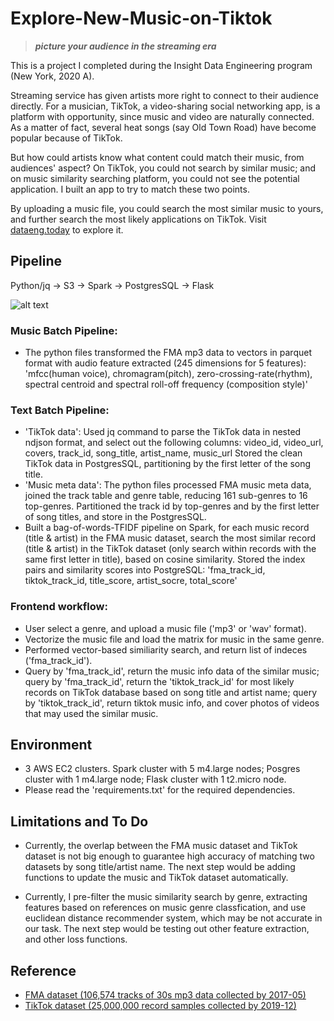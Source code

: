# Explore-New-Music-on-Tiktok
> ***picture your audience in the streaming era***

This is a project I completed during the Insight Data Engineering program (New York, 2020 A).

Streaming service has given artists more right to connect to their audience directly.  For a musician, TikTok, a video-sharing social networking app, is a platform with opportunity, since music and video are naturally connected.  As a matter of fact, several heat songs (say Old Town Road) have become popular because of TikTok. 

But how could artists know what content could match their music, from audiences' aspect? On TikTok, you could not search by similar music; and on music similarity searching platform, you could not see the potential application. I built an app to try to match these two points. 

By uploading a music file, you could search the most similar music to yours, and further search the most likely applications on TikTok.  Visit [dataeng.today](http://dataeng.today) to explore it. 

Pipeline
-----------------
Python/jq -> S3 -> Spark -> PostgresSQL -> Flask

![alt text](https://github.com/yvonneleoo/Promote-Music-on-Tiktok/blob/develop/docs/pipeline.png " Pipeline")

### Music Batch Pipeline:
- The python files transformed the FMA mp3 data to vectors in parquet format with audio feature extracted (245 dimensions for 5 features): 
'mfcc(human voice), chromagram(pitch), zero-crossing-rate(rhythm), spectral centroid and spectral roll-off frequency (composition style)'


### Text Batch Pipeline:
- 'TikTok data': Used jq command to parse the TikTok data in nested ndjson format, and select out the following columns:
video_id, video_url, covers, track_id, song_title, artist_name, music_url
Stored the clean TikTok data in PostgresSQL, partitioning by the first letter of the song title.
- 'Music meta data': The python files processed FMA music meta data,  joined the track table and genre table, reducing 161 sub-genres to 16 top-genres. Partitioned the track id by top-genres and by the first letter of song titles, and store in the PostgresSQL. 
-  Built a bag-of-words-TFIDF pipeline on Spark, for each music record (title & artist) in the FMA music dataset, search the most similar record (title & artist) in the TikTok dataset (only search within records with the same first letter in title), based on cosine similarity.  Stored the index pairs and similarity scores into PostgreSQL:
'fma_track_id, tiktok_track_id, title_score, artist_socre, total_score'
  
### Frontend workflow:
- User select a genre, and upload a music file ('mp3' or 'wav' format).
- Vectorize the music file and load the matrix for music in the same genre.
- Performed vector-based similiarity search, and return list of indeces ('fma_track_id').
- Query by 'fma_track_id', return the music info data of the similar music; 
  query by 'fma_track_id', return the 'tiktok_track_id' for most likely records on TikTok database based on song title and artist name;
  query by 'tiktok_track_id', return tiktok music info, and cover photos of videos that may used the similar music. 

Environment
-----------------
- 3 AWS EC2 clusters. Spark cluster with 5 m4.large nodes; Posgres cluster with 1 m4.large node; Flask cluster with 1 t2.micro node.
- Please read the 'requirements.txt' for the required dependencies.

Limitations and To Do
-----------------
- Currently, the overlap between the FMA music dataset and TikTok dataset is not big enough to guarantee high accuracy of matching two datasets by song title/artist name. The next step would be adding functions to update the music and TikTok dataset automatically.

- Currently, I pre-filter the music similarity search by genre, extracting features based on references on music genre classfication, and use euclidean distance recommender system, which may be not accurate in our task. The next step would be testing out other feature extraction, and other loss functions.

Reference
-----------------
- [FMA dataset (106,574 tracks of 30s mp3 data collected by 2017-05)](https://github.com/mdeff/fma)
- [TikTok dataset (25,000,000 record samples collected by 2019-12)](https://files.pushshift.io/tiktok/)
